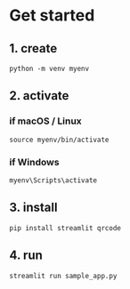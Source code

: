 # Get started

## 1. create

```
python -m venv myenv
```

## 2. activate

### if macOS / Linux

```
source myenv/bin/activate
```

### if Windows

```
myenv\Scripts\activate
```

## 3. install

```
pip install streamlit qrcode
```

## 4. run

```
streamlit run sample_app.py
```